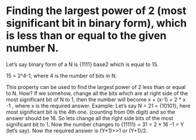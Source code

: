 ﻿# Finding the largest power of 2 (most significant bit in binary form), which is less than or  equal to the given number N.Let’s say binary form of a N is {1111} base2 which is equal to 15.15 = 2^4-1, where 4 is the number of bits in N.This property can be used to find the largest power of 2 less than or equal to N. How? If we somehow, change all the bits which are at right side of the most significant bit of N to 1, then the number will become x + (x-1) = 2 * x -1 , where x is the required answer.Example: Let’s say N = 21 = {10101}, here most significant bit is the 4th one. (counting from 0th digit) and so the answer should be 16.So lets change all the right side bits of the most significant bit to 1. Now the number changes to {11111} = 31 = 2 * 16 -1 = Y (let’s say).Now the required answer is (Y+1)>>1 or (Y+1)/2.